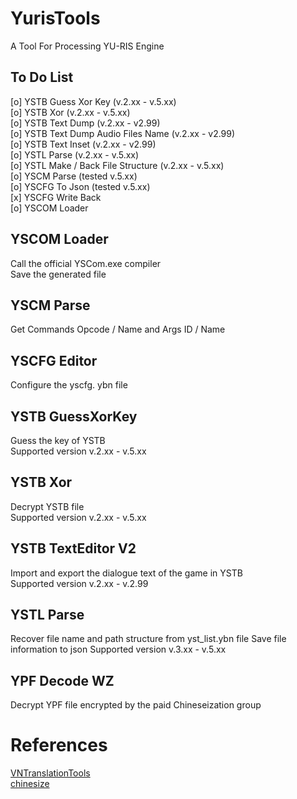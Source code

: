 # YurisTools
A Tool For Processing YU-RIS Engine  
## To Do List
[o] YSTB Guess Xor Key (v.2.xx - v.5.xx)   
[o] YSTB Xor (v.2.xx - v.5.xx)  
[o] YSTB Text Dump (v.2.xx - v2.99)  
[o] YSTB Text Dump Audio Files Name (v.2.xx - v2.99)  
[o] YSTB Text Inset (v.2.xx - v2.99)  
[o] YSTL Parse (v.2.xx - v.5.xx)  
[o] YSTL Make / Back File Structure (v.2.xx - v.5.xx)  
[o] YSCM Parse (tested v.5.xx)  
[o] YSCFG To Json (tested v.5.xx)   
[x] YSCFG Write Back  
[o] YSCOM Loader

## YSCOM Loader
Call the official YSCom.exe compiler  
Save the generated file  

## YSCM Parse
Get Commands Opcode / Name and Args ID / Name

## YSCFG Editor
Configure the yscfg. ybn file  

## YSTB GuessXorKey
Guess the key of YSTB  
Supported version v.2.xx - v.5.xx  

## YSTB Xor
Decrypt YSTB file  
Supported version v.2.xx - v.5.xx  

## YSTB TextEditor V2
Import and export the dialogue text of the game in YSTB  
Supported version v.2.xx - v.2.99 

## YSTL Parse
Recover file name and path structure from yst_list.ybn file
Save file information to json
Supported version v.3.xx - v.5.xx  

## YPF Decode WZ
Decrypt YPF file encrypted by the paid Chineseization group  

# References
[VNTranslationTools](https://github.com/arcusmaximus/VNTranslationTools)  
[chinesize](https://github.com/regomne/chinesize)
